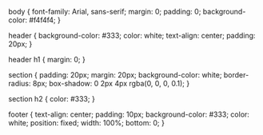 body {
  font-family: Arial, sans-serif;
  margin: 0;
  padding: 0;
  background-color: #f4f4f4;
}

header {
  background-color: #333;
  color: white;
  text-align: center;
  padding: 20px;
}

header h1 {
  margin: 0;
}

section {
  padding: 20px;
  margin: 20px;
  background-color: white;
  border-radius: 8px;
  box-shadow: 0 2px 4px rgba(0, 0, 0, 0.1);
}

section h2 {
  color: #333;
}

footer {
  text-align: center;
  padding: 10px;
  background-color: #333;
  color: white;
  position: fixed;
  width: 100%;
  bottom: 0;
}
